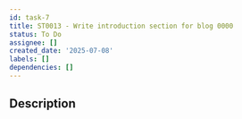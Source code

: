 ```yaml
---
id: task-7
title: ST0013 - Write introduction section for blog 0000
status: To Do
assignee: []
created_date: '2025-07-08'
labels: []
dependencies: []
---
```


## Description
